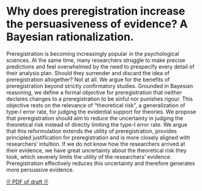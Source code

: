 
<!-- README.md is generated from README.Rmd. Please edit that file -->

# Why does preregistration increase the persuasiveness of evidence? A Bayesian rationalization.

Preregistration is becoming increasingly popular in the psychological
sciences. At the same time, many researchers struggle to make precise
predictions and feel overwhelmed by the need to prespecify every detail
of their analysis plan. Should they surrender and discard the idea of
preregistration altogether? Not at all. We argue for the benefits of
preregistration beyond strictly confirmatory studies. Grounded in
Bayesian reasoning, we define a formal objective for preregistration
that neither declares changes to a preregistration to be sinful nor
punishes rigour. This objective rests on the relevance of “theoretical
risk”, a generalization of type-I error rate, for judging the evidential
support for theories. We propose that preregistration should aim to
reduce the uncertainty in judging the theoretical risk instead of
directly limiting the type-I error rate. We argue that this
reformulation extends the utility of preregistration, provides
principled justification for preregistration and is more closely aligned
with researchers’ intuition. If we do not know how the researchers
arrived at their evidence, we have great uncertainty about the
theoretical risk they took, which severely limits the utility of the
researchers’ evidence. Preregistration effectively reduces this
uncertainty and therefore generates more persuasive evidence.

[🗎 PDF of draft
🗎](https://aaronpeikert.github.io/bayes-prereg/manuscript.pdf)
